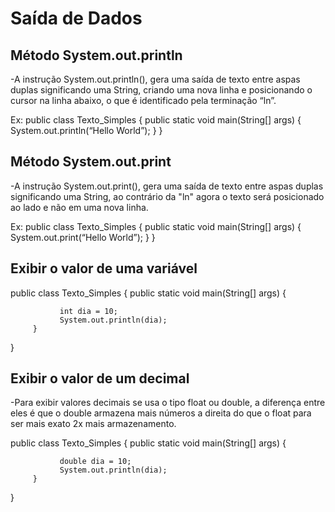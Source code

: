 # Saída de Dados

## Método System.out.println
-A instrução System.out.println(), gera uma saída de texto entre aspas duplas significando uma String, criando uma nova linha e posicionando o cursor na linha abaixo, o que é identificado pela terminação “ln”.

Ex:
public class Texto_Simples {
	public static void main(String[] args) {
               System.out.println(“Hello World”);
         }
}

## Método System.out.print
-A instrução System.out.print(), gera uma saída de texto entre aspas duplas significando uma String, ao contrário da "ln" agora o texto será posicionado ao lado e não em uma nova linha.

Ex:
public class Texto_Simples {
	public static void main(String[] args) {
               System.out.print(“Hello World”);
         }
}

##  Exibir o valor de uma variável


public class Texto_Simples {
	public static void main(String[] args) {
      
               int dia = 10;
               System.out.println(dia);
         }
}

      
## Exibir o valor de um decimal

-Para exibir valores decimais se usa o tipo float ou double, a diferença entre eles é que o double armazena mais números a direita do que o float para ser mais exato 2x mais armazenamento.

public class Texto_Simples {
	public static void main(String[] args) {
      
               double dia = 10;
               System.out.println(dia);
         }
}
